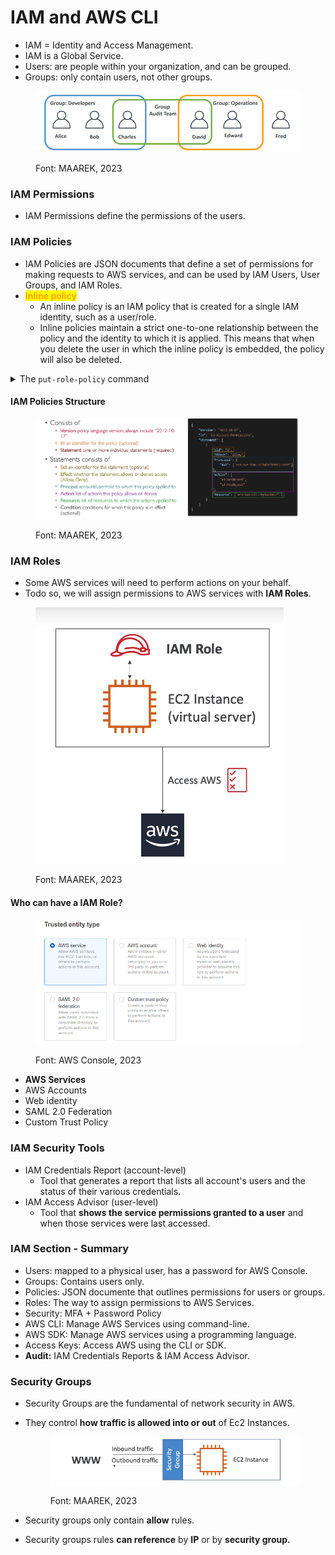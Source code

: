 # IAM and AWS CLI

* IAM = Identity and Access Management.
* IAM is a Global Service.
* Users: are people within your organization, and can be grouped.
* Groups: only contain users, not other groups.

<figure><img src="../../.gitbook/assets/image (143).png" alt=""><figcaption><p>Font: MAAREK, 2023</p></figcaption></figure>

### IAM Permissions

* IAM Permissions define the permissions of the users.

### IAM Policies

* IAM Policies are JSON documents that define a set of permissions for making requests to AWS services, and can be used by IAM Users, User Groups, and IAM Roles.
* <mark style="color:orange;">**Inline policy**</mark>
  * An inline policy is an IAM policy that is created for a single IAM identity, such as a user/role.
  * Inline policies maintain a strict one-to-one relationship between the policy and the identity to which it is applied. This means that when you delete the user in which the inline policy is embedded, the policy will also be deleted.

<details>

<summary>The <code>put-role-policy</code> command</summary>

[The `put-role-policy` command in AWS CLI is used to add or update an inline policy document that is embedded in a specified IAM role](https://docs.aws.amazon.com/cli/latest/reference/iam/put-role-policy.html). [When you embed an inline policy in a role, the inline policy is used as part of the role’s access (permissions) policy](https://docs.aws.amazon.com/cli/latest/reference/iam/put-role-policy.html).

Here’s an example of how to use the `put-role-policy` command:

```bash
aws iam put-role-policy --role-name Test-Role --policy-name ExamplePolicy --policy-document file://AdminPolicy.json
```

[In this example, the policy is defined as a JSON document in the `AdminPolicy.json` file](https://awscli.amazonaws.com/v2/documentation/api/2.4.18/reference/iam/put-role-policy.html). [The `--role-name` parameter specifies the name of the role to associate the policy with, and the `--policy-name` parameter specifies the name of the policy document](https://docs.aws.amazon.com/cli/latest/reference/iam/put-role-policy.html).

Please note that the role’s trust policy is created at the same time as the role, using `CreateRole`. [You can update a role’s trust policy using `UpdateAssumeRolePolicy`](about:blank#). [For more information about roles, see IAM roles in the IAM User Guide](about:blank#).

</details>

#### IAM Policies Structure

<figure><img src="../../.gitbook/assets/image (144).png" alt=""><figcaption><p>Font: MAAREK, 2023</p></figcaption></figure>

### IAM Roles

* Some AWS services will need to perform actions on your behalf.
* Todo so, we will assign permissions to AWS services with **IAM Roles**.

<figure><img src="../../.gitbook/assets/image (145).png" alt=""><figcaption><p>Font: MAAREK, 2023</p></figcaption></figure>

#### Who can have a IAM Role?

<figure><img src="../../.gitbook/assets/image (146).png" alt=""><figcaption><p>Font: AWS Console, 2023</p></figcaption></figure>

* **AWS Services**
* AWS Accounts
* Web identity
* SAML 2.0 Federation
* Custom Trust Policy

### IAM Security Tools

* IAM Credentials Report (account-level)
  * Tool that generates a report that lists all account's users and the status of their various credentials.
* IAM Access Advisor (user-level)
  * Tool that **shows the service permissions granted to a user** and when those services were last accessed.

### IAM Section - Summary

* Users: mapped to a physical user, has a password for AWS Console.
* Groups: Contains users only.
* Policies: JSON documente that outlines permissions for users or groups.
* Roles: The way to assign permissions to AWS Services.
* Security: MFA + Password Policy
* AWS CLI: Manage AWS Services using command-line.
* AWS SDK: Manage AWS services using a programming language.
* Access Keys: Access AWS using the CLI or SDK.
* **Audit:** IAM Credentials Reports & IAM Access Advisor.

### Security Groups

* Security Groups are the fundamental of network security in AWS.
*   They control **how traffic is allowed into or out** of Ec2 Instances.

    <figure><img src="../../.gitbook/assets/image (148).png" alt=""><figcaption><p>Font: MAAREK, 2023</p></figcaption></figure>
* Security groups only contain **allow** rules.
* Security groups rules **can reference** by **IP** or by **security group.**
